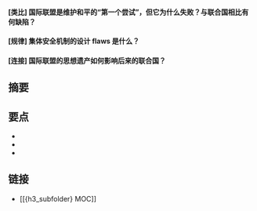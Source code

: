 #### [类比] 国际联盟是维护和平的“第一个尝试”，但它为什么失败？与联合国相比有何缺陷？


#### [规律] 集体安全机制的设计 flaws 是什么？


#### [连接] 国际联盟的思想遗产如何影响后来的联合国？


## 摘要


## 要点

- 
- 
- 

## 链接

- [[{h3_subfolder} MOC]]
